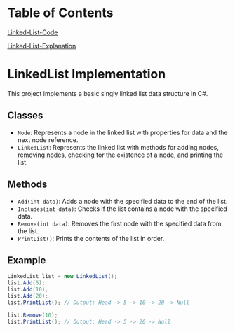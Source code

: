 ﻿# Table of Contents
[Linked-List-Code](https://github.com/nooralbonne/challenges-and-data-structures1/blob/master/Data-Structures/LinkedList/LinkedList/LinkedList/Linked-List.jpg)

[Linked-List-Explanation](https://github.com/nooralbonne/challenges-and-data-structures1/blob/master/Data-Structures/LinkedList/LinkedList/LinkedList/Linked-List-Explanation.jpg)

# LinkedList Implementation

This project implements a basic singly linked list data structure in C#.

## Classes

- `Node`: Represents a node in the linked list with properties for data and the next node reference.
- `LinkedList`: Represents the linked list with methods for adding nodes, removing nodes, checking for the existence of a node, and printing the list.

## Methods

- `Add(int data)`: Adds a node with the specified data to the end of the list.
- `Includes(int data)`: Checks if the list contains a node with the specified data.
- `Remove(int data)`: Removes the first node with the specified data from the list.
- `PrintList()`: Prints the contents of the list in order.

## Example

```csharp
LinkedList list = new LinkedList();
list.Add(5);
list.Add(10);
list.Add(20);
list.PrintList(); // Output: Head -> 5 -> 10 -> 20 -> Null

list.Remove(10);
list.PrintList(); // Output: Head -> 5 -> 20 -> Null
